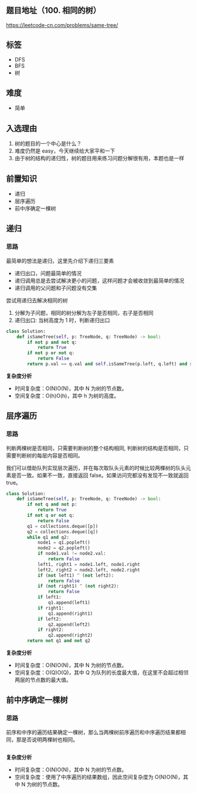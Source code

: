## 题目地址（100. 相同的树）

https://leetcode-cn.com/problems/same-tree/

## 标签

- DFS
- BFS
- 树

## 难度

- 简单

## 入选理由

1. 树的题目的一个中心是什么？
2. 难度仍然是 easy，今天继续给大家平和一下
3. 由于树的结构的递归性，树的题目用来练习问题分解很有用，本题也是一样



## 前置知识

- 递归
- 层序遍历
- 前中序确定一棵树

## 递归

### 思路

最简单的想法是递归，这里先介绍下递归三要素

- 递归出口，问题最简单的情况
- 递归调用总是去尝试解决更小的问题，这样问题才会被收敛到最简单的情况
- 递归调用的父问题和子问题没有交集

尝试用递归去解决相同的树

1. 分解为子问题，相同的树分解为左子是否相同，右子是否相同
2. 递归出口: 当树高度为 1 时，判断递归出口



```python
class Solution:
    def isSameTree(self, p: TreeNode, q: TreeNode) -> bool:
        if not p and not q:
            return True
        if not p or not q:
            return False
        return p.val == q.val and self.isSameTree(p.left, q.left) and self.isSameTree(p.right, q.right)
```

**复杂度分析**

- 时间复杂度：O(N)O(N)，其中 N 为树的节点数。
- 空间复杂度：O(h)O(h)，其中 h 为树的高度。



## 层序遍历

### 思路

判断两棵树是否相同，只需要判断树的整个结构相同, 判断树的结构是否相同，只需要判断树的每层内容是否相同。

我们可以借助队列实现层次遍历，并在每次取队头元素的时候比较两棵树的队头元素是否一致。如果不一致，直接返回 false。如果访问完都没有发现不一致就返回 true。

```python
class Solution:
    def isSameTree(self, p: TreeNode, q: TreeNode) -> bool:
        if not q and not p:
            return True
        if not q or not q:
            return False
        q1 = collections.deque([p])
        q2 = collections.deque([q])
        while q1 and q2:
            node1 = q1.popleft()
            node2 = q2.popleft()
            if node1.val != node2.val:
                return False
            left1, right1 = node1.left, node1.right
            left2, right2 = node2.left, node2.right
            if (not left1) ^ (not left2):
                return False
            if (not right1) ^ (not right2):
                return False
            if left1:
                q1.append(left1)
            if right1:
                q1.append(right1)
            if left2:
                q2.append(left2)
            if right2:
                q2.append(right2)
        return not q1 and not q2
```

**复杂度分析**

- 时间复杂度：O(N)O(N)，其中 N 为树的节点数。
- 空间复杂度：O(Q)O(Q)，其中 Q 为队列的长度最大值，在这里不会超过相邻两层的节点数的最大值。

## 前中序确定一棵树

### 思路

前序和中序的遍历结果确定一棵树，那么当两棵树前序遍历和中序遍历结果都相同，那是否说明两棵树也相同。

```python

```

**复杂度分析**

- 时间复杂度：O(N)O(N)，其中 N 为树的节点数。
- 空间复杂度：使用了中序遍历的结果数组，因此空间复杂度为 O(N)O(N)，其中 N 为树的节点数。
